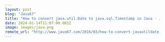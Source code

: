 ```yaml
---
layout: post
blog: "Java67"
title: "How to convert java.util.Date to java.sql.Timestamp in Java - JDBC Example"
date: 2024-01-14T11:07:00.001Z
image: images/java.png
remote_url: "http://www.java67.com/2016/03/how-to-convert-javautildate-to-javasqlTimestamp-JDBC.html"
---
```

